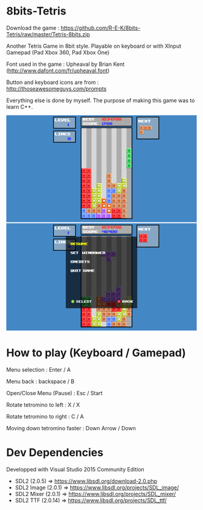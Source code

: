 # 8bits-Tetris

Download the game : https://github.com/R-E-K/8bits-Tetris/raw/master/Tetris-8bits.zip

Another Tetris Game in 8bit style. Playable on keyboard or with XInput Gamepad (Pad Xbox 360, Pad Xbox One)

Font used in the game : Upheaval by Brian Kent (http://www.dafont.com/fr/upheaval.font)

Button and keyboard icons are from : http://thoseawesomeguys.com/prompts


Everything else is done by myself. The purpose of making this game was to learn C++.

![Screenshot in game](screenshot1.png?raw=true "In game")
![Screenshot pause/menu](screenshot2.png?raw=true "Pause/menu")

# How to play (Keyboard / Gamepad)
Menu selection : Enter / A

Menu back : backspace / B

Open/Close Menu (Pause) : Esc / Start

Rotate tetromino to left : X / X

Rotate tetromino to right : C / A

Moving down tetromino faster : Down Arrow / Down

# Dev Dependencies
Developped with Visual Studio 2015 Community Edition

- SDL2 (2.0.5) => https://www.libsdl.org/download-2.0.php
- SDL2 Image (2.0.1) => https://www.libsdl.org/projects/SDL_image/
- SDL2 Mixer (2.0.1) => https://www.libsdl.org/projects/SDL_mixer/
- SDL2 TTF (2.0.14) => https://www.libsdl.org/projects/SDL_ttf/
